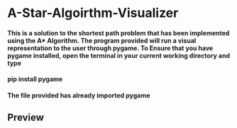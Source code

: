 # A-Star-Algoirthm-Visualizer
#### This is a solution to the shortest path problem that has been implemented using the A* Algorithm. The program provided will run a visual representation to the user through pygame. To Ensure that you have pygame installed, open the terminal in your current working directory and type<br/>
#### pip install pygame<br/>
#### The file provided has already imported pygame

## Preview
